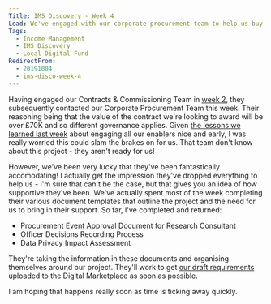 ```yaml
---
Title: IMS Discovery - Week 4
Lead: We've engaged with our corporate procurement team to help us buy in the delivery support we need.
Tags: 
  - Income Management
  - IMS Discovery
  - Local Digital Fund
RedirectFrom:
  - 20191004
  - ims-disco-week-4
---
```


Having engaged our Contracts & Commissioning Team in [week 2](/20190920), they subsequently contacted our Corporate Procurement Team this week. Their reasoning being that the value of the contract we're looking to award will be over £70K and so different governance applies. Given [the lessons we learned last week](/20190727) about engaging all our enablers nice and early, I was really worried this could slam the brakes on for us. That team don't know about this project - they aren't ready for us!

However, we've been very lucky that they've been fantastically accomodating! I actually get the impression they've dropped everything to help us - I'm sure that can't be the case, but that gives you an idea of how supportive they've been. We've actually spent most of the week completing their various document templates that outline the project and the need for us to bring in their support. So far, I've completed and returned:

* Procurement Event Approval Document for Research Consultant
* Officer Decisions Recording Process
* Data Privacy Impact Assessment

They're taking the information in these documents and organising themselves around our project. They'll work to get [our draft requirements](https://docs.google.com/spreadsheets/d/1MkzvoOmTRZtSGT18-xSNxeOWNiPkZG7phRg0BUPJsI4) uploaded to the Digital Marketplace as soon as possible. 

I am hoping that happens really soon as time is ticking away quickly.